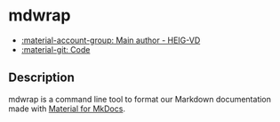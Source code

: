 # mdwrap

- [:material-account-group: Main author - HEIG-VD](https://www.hes-so.ch/swiss-ai-center/equipe)
- [:material-git: Code](https://github.com/swiss-ai-center/mdrwap)

## Description

mdwrap is a command line tool to format our Markdown documentation made with
[Material for MkDocs](../explanations/about-material-for-mkdocs.md).
